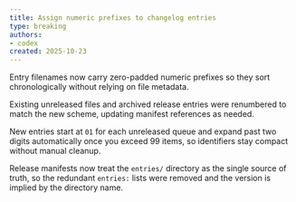 ```yaml
---
title: Assign numeric prefixes to changelog entries
type: breaking
authors:
- codex
created: 2025-10-23
---
```


Entry filenames now carry zero-padded numeric prefixes so they sort chronologically without relying on file metadata.

Existing unreleased files and archived release entries were renumbered to match the new scheme, updating manifest references as needed.

New entries start at `01` for each unreleased queue and expand past two digits automatically once you exceed 99 items, so identifiers stay compact without manual cleanup.

Release manifests now treat the `entries/` directory as the single source of truth, so the redundant `entries:` lists were removed and the version is implied by the directory name.
